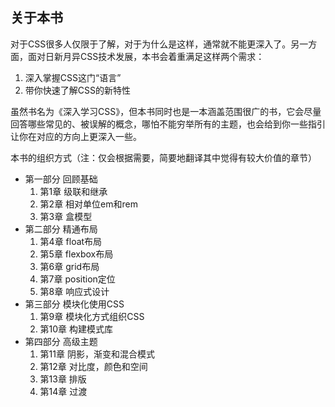 ## 关于本书

对于CSS很多人仅限于了解，对于为什么是这样，通常就不能更深入了。另一方面，面对日新月异CSS技术发展，本书会着重满足这样两个需求：

1. 深入掌握CSS这门“语言”
2. 带你快速了解CSS的新特性

虽然书名为《深入学习CSS》，但本书同时也是一本涵盖范围很广的书，它会尽量回答哪些常见的、被误解的概念，哪怕不能穷举所有的主题，也会给到你一些指引让你在对应的方向上更深入一些。

本书的组织方式（注：仅会根据需要，简要地翻译其中觉得有较大价值的章节）

- 第一部分 回顾基础
	1. 第1章 级联和继承
	2. 第2章 相对单位em和rem
	3. 第3章 盒模型
- 第二部分 精通布局
	1. 第4章 float布局
	2. 第5章 flexbox布局
	3. 	第6章 grid布局
	4. 第7章 position定位
	5. 第8章 响应式设计
- 第三部分 模块化使用CSS
	1. 第9章 模块化方式组织CSS
	2. 第10章 构建模式库
- 第四部分 高级主题
	1. 第11章 阴影，渐变和混合模式
	2. 第12章 对比度，颜色和空间
	3. 第13章 排版
	4. 第14章 过渡
